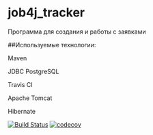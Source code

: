 # job4j_tracker

Программа для создания и работы с заявками

##Используемые технологии:

Maven

JDBC
PostgreSQL

Travis CI

Apache Tomcat

Hibernate

[![Build Status](https://travis-ci.com/meavv/job4j_tracker.svg?branch=master)](https://travis-ci.com/meavv/job4j_tracker)
[![codecov](https://codecov.io/gh/meavv/job4j_tracker/branch/master/graph/badge.svg?token=X8C1GI3D1X)](https://codecov.io/gh/meavv/job4j_tracker)